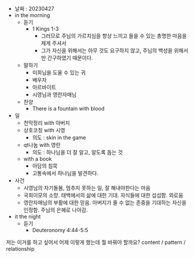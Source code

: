 - 날짜 : 20230427
- in the morning
	- 듣기
		- 1 Kings 1-3
			- 그러므로 주님의 가르치심을 항상 느끼고 들을 수 있는 총명한 마음을 제게 주셔서
			- 그가 자신을 위해서는 아무 것도 요구하지 않고, 주님의 백성을 위해서만 간구하였기 때문이다.			
	- 말하기
		- 미희님을 도울 수 있는 귀
		- 배우자
		- 아르바이트
		- 시영님과 영란자매님
	- 찬양
		- There is a fountain with blood
- 일
	- 천막정리 with 아버지
	- 상호코칭 with 시영
		- 의도 : skin in the game
	- qt나눔 with 영란
		- 의도 :  하나님을 더 잘 알고, 알도록 돕는 것
	- with a book
		- 아담의 침묵
		- 고통속에서 하나님을 발견하다.
- 사건
	- 시영님의 자기돌봄, 멈추지 못하는 일, 잘 해내야한다는 마음
	- 국희이모의 소망. 태백에서의 삶에 대한 기대. 자식들에 대한 섭섭함. 외로움
	- 영란자매님의 부활에 대한 믿음. 아버지가 줄 수 없는 존중을 기대하는 자신을 인정함. 주님의 은혜로 나아감.
- it the night
	- 듣기
		- Deuteronomy 4:44-5:5






저는 이거를 하고 싶어서 어제 이렇게 했는데 뭘 바꿔야 할까요?
content / pattern / relationship